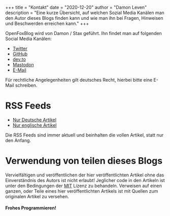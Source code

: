 +++
title = "Kontakt"
date = "2020-12-20"
author = "Damon Leven"
description = "Eine kurze Übersicht, auf welchen Sozial Media Kanälen man den Autor dieses Blogs finden kann und wie man ihn bei Fragen, Hinweisen und Beschwerden erreichen kann."
+++

OpenFoxBlog wird von Damon / Stax geführt. Ihn findet man auf folgenden Social Media Kanälen: 
- [Twitter](https://twitter.com/staxthefox)
- [GitHub](https://github.com/mcwertgaming)
- [dev.to](https://dev.to/mcwertgaming)
- [Mastodon](https://coming.soon)
- [E-Mail](mailto:mcwertgaming@gmailcom?subject=OpenFoxBlog)

Für rechtliche Angelegenheiten gilt deutsches Recht, hierbei bitte eine E-Mail schreiben.

# RSS Feeds
- [Nur Deutsche Artikel](/de/index.xml)
- [Nur englische Artikel](/index.xml)

Die RSS Feeds sind immer aktuell und beinhalten die vollen Artikel, statt nur den Anfang. 

# Verwendung von teilen dieses Blogs 

Vervielfältigen und veröffentlichen der hier veröffentlichten Artikel ohne das Einverständnis des Autors ist nicht erlaubt! Jeglicher code in den Artikeln ist unter den Bedingungen der [MIT](https://opensource.org/licenses/MIT) Lizenz zu behandeln. Verweisen auf einen ganzen, oder Teile eines hier veröffentlichten Artikels ist mit Quellen zum originalen Artikel zu versehen.

#### Frohes Programmieren!
